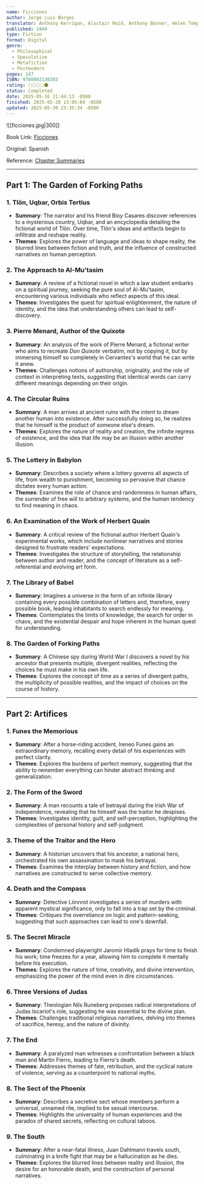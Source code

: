```yaml
---
name: Ficciones
author: Jorge Luis Borges
translator: Anthony Kerrigan, Alastair Reid, Anthony Bonner, Helen Temple, Ruthven Todd
published: 1944
type: Fiction
format: Digital
genre:
  - Philosophical
  - Speculative
  - Metafiction
  - Postmodern
pages: 147
ISBN: 9780802130303
rating: 🌕🌕🌕🌕🌑
status: Completed
date: 2025-05-16 21:44:13 -0500
finished: 2025-05-20 13:05:04 -0500
updated: 2025-05-30 23:35:34 -0500
---
```


![[ficciones.jpg|300]]

Book Link: [Ficciones](https://www.goodreads.com/book/show/426504.Ficciones)

Original: Spanish

Reference: [Chapter Summaries](https://en.wikipedia.org/wiki/Ficciones#Contents)

---

## Part 1: The Garden of Forking Paths

### 1. Tlön, Uqbar, Orbis Tertius

- **Summary**: The narrator and his friend Bioy Casares discover references to a mysterious country, Uqbar, and an encyclopedia detailing the fictional world of Tlön. Over time, Tlön's ideas and artifacts begin to infiltrate and reshape reality.
- **Themes**: Explores the power of language and ideas to shape reality, the blurred lines between fiction and truth, and the influence of constructed narratives on human perception.

### 2. The Approach to Al-Mu'tasim

- **Summary**: A review of a fictional novel in which a law student embarks on a spiritual journey, seeking the pure soul of Al-Mu'tasim, encountering various individuals who reflect aspects of this ideal.
- **Themes**: Investigates the quest for spiritual enlightenment, the nature of identity, and the idea that understanding others can lead to self-discovery.

### 3. Pierre Menard, Author of the Quixote

- **Summary**: An analysis of the work of Pierre Menard, a fictional writer who aims to recreate _Don Quixote_ verbatim, not by copying it, but by immersing himself so completely in Cervantes's world that he can write it anew.
- **Themes**: Challenges notions of authorship, originality, and the role of context in interpreting texts, suggesting that identical words can carry different meanings depending on their origin.

### 4. The Circular Ruins

- **Summary**: A man arrives at ancient ruins with the intent to dream another human into existence. After successfully doing so, he realizes that he himself is the product of someone else's dream.
- **Themes**: Explores the nature of reality and creation, the infinite regress of existence, and the idea that life may be an illusion within another illusion.

### 5. The Lottery in Babylon

- **Summary**: Describes a society where a lottery governs all aspects of life, from wealth to punishment, becoming so pervasive that chance dictates every human action.
- **Themes**: Examines the role of chance and randomness in human affairs, the surrender of free will to arbitrary systems, and the human tendency to find meaning in chaos.

### 6. An Examination of the Work of Herbert Quain

- **Summary**: A critical review of the fictional author Herbert Quain's experimental works, which include nonlinear narratives and stories designed to frustrate readers' expectations.
- **Themes**: Investigates the structure of storytelling, the relationship between author and reader, and the concept of literature as a self-referential and evolving art form.

### 7. The Library of Babel

- **Summary**: Imagines a universe in the form of an infinite library containing every possible combination of letters and, therefore, every possible book, leading inhabitants to search endlessly for meaning.
- **Themes**: Contemplates the limits of knowledge, the search for order in chaos, and the existential despair and hope inherent in the human quest for understanding.

### 8. The Garden of Forking Paths

- **Summary**: A Chinese spy during World War I discovers a novel by his ancestor that presents multiple, divergent realities, reflecting the choices he must make in his own life.
- **Themes**: Explores the concept of time as a series of divergent paths, the multiplicity of possible realities, and the impact of choices on the course of history.

---

## Part 2: Artifices

### 1. Funes the Memorious

- **Summary**: After a horse-riding accident, Ireneo Funes gains an extraordinary memory, recalling every detail of his experiences with perfect clarity.
- **Themes**: Explores the burdens of perfect memory, suggesting that the ability to remember everything can hinder abstract thinking and generalization.

### 2. The Form of the Sword

- **Summary**: A man recounts a tale of betrayal during the Irish War of Independence, revealing that he himself was the traitor he despises.
- **Themes**: Investigates identity, guilt, and self-perception, highlighting the complexities of personal history and self-judgment.

### 3. Theme of the Traitor and the Hero

- **Summary**: A historian uncovers that his ancestor, a national hero, orchestrated his own assassination to mask his betrayal.
- **Themes**: Examines the interplay between history and fiction, and how narratives are constructed to serve collective memory.

### 4. Death and the Compass

- **Summary**: Detective Lönnrot investigates a series of murders with apparent mystical significance, only to fall into a trap set by the criminal.
- **Themes**: Critiques the overreliance on logic and pattern-seeking, suggesting that such approaches can lead to one's downfall.

### 5. The Secret Miracle

- **Summary**: Condemned playwright Jaromir Hladík prays for time to finish his work; time freezes for a year, allowing him to complete it mentally before his execution.
- **Themes**: Explores the nature of time, creativity, and divine intervention, emphasizing the power of the mind even in dire circumstances.

### 6. Three Versions of Judas

- **Summary**: Theologian Nils Runeberg proposes radical interpretations of Judas Iscariot's role, suggesting he was essential to the divine plan.
- **Themes**: Challenges traditional religious narratives, delving into themes of sacrifice, heresy, and the nature of divinity.

### 7. The End

- **Summary**: A paralyzed man witnesses a confrontation between a black man and Martín Fierro, leading to Fierro's death.
- **Themes**: Addresses themes of fate, retribution, and the cyclical nature of violence, serving as a counterpoint to national myths.

### 8. The Sect of the Phoenix

- **Summary**: Describes a secretive sect whose members perform a universal, unnamed rite, implied to be sexual intercourse.
- **Themes**: Highlights the universality of human experiences and the paradox of shared secrets, reflecting on cultural taboos.

### 9. The South

- **Summary**: After a near-fatal illness, Juan Dahlmann travels south, culminating in a knife fight that may be a hallucination as he dies.
- **Themes**: Explores the blurred lines between reality and illusion, the desire for an honorable death, and the construction of personal narratives.
